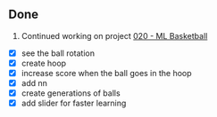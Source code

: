 ## Done
1. Continued working on project [020 - ML Basketball](../Projects/020%20-%20ML%20Basketball)
- [x] see the ball rotation
- [x] create hoop
- [x] increase score when the ball goes in the hoop
- [x] add nn
- [x] create generations of balls
- [x] add slider for faster learning